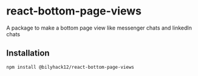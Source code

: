 # react-bottom-page-views

A package to make a bottom page view like messenger chats and linkedIn chats

## Installation

```sh
npm install @bilyhack12/react-bottom-page-views
```